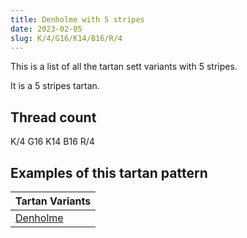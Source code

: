 ```yaml
---
title: Denholme with 5 stripes
date: 2023-02-05
slug: K/4/G16/K14/B16/R/4
---
```

This is a list of all the tartan sett variants with 5 stripes.

It is a 5 stripes tartan.


## Thread count
K/4 G16 K14 B16 R/4

## Examples of this tartan pattern

| Tartan Variants |
|---------------|
| [Denholme](/variants/k/4/g16/k14/b16/r/4-b304080-g008000-k000000-rc00000)||

